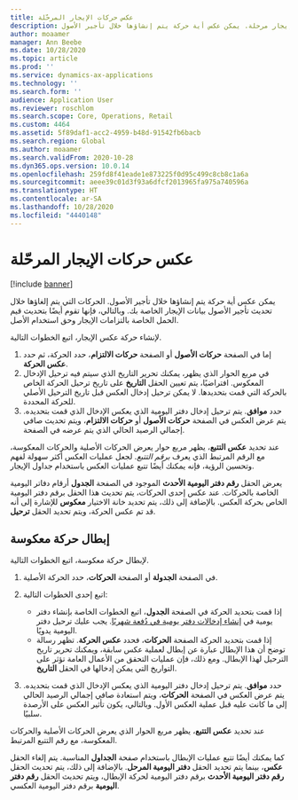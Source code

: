 ```yaml
---
title: عكس حركات الإيجار المرحّلة
description: يوضح هذا الموضوع كيفية عكس حركة إيجار مرحلة. يمكن عكس أية حركة يتم إنشاؤها خلال تأجير الأصول.
author: moaamer
manager: Ann Beebe
ms.date: 10/28/2020
ms.topic: article
ms.prod: ''
ms.service: dynamics-ax-applications
ms.technology: ''
ms.search.form: ''
audience: Application User
ms.reviewer: roschlom
ms.search.scope: Core, Operations, Retail
ms.custom: 4464
ms.assetid: 5f89daf1-acc2-4959-b48d-91542fb6bacb
ms.search.region: Global
ms.author: moaamer
ms.search.validFrom: 2020-10-28
ms.dyn365.ops.version: 10.0.14
ms.openlocfilehash: 259fd8f41eade1e873225f0d95c499c8cb8c1a6a
ms.sourcegitcommit: aeee39c01d3f93a6dfcf2013965fa975a740596a
ms.translationtype: HT
ms.contentlocale: ar-SA
ms.lasthandoff: 10/28/2020
ms.locfileid: "4440148"
---
```

# <a name="reverse-posted-lease-transactions"></a>عكس حركات الإيجار المرحّلة

[!include [banner](../includes/banner.md)]

يمكن عكس أية حركة يتم إنشاؤها خلال تأجير الأصول. الحركات التي يتم إلغاؤها خلال تحديث تأجير الأصول بيانات الإيجار الخاصة بك. وبالتالي، فإنها تقوم أيضًا بتحديث قيم الحمل الخاصة بالتزامات الإيجار وحق استخدام الأصل.

لإنشاء حركة عكس الإيجار، اتبع الخطوات التالية.

1. إما في الصفحة **حركات الأصول** أو الصفحة **حركات الالتزام**، حدد الحركة، ثم حدد **عكس الحركة**.
2. في مربع الحوار الذي يظهر، يمكنك تحرير التاريخ الذي سيتم فيه ترحيل الإدخال المعكوس. افتراضيًا، يتم تعيين الحقل **التاريخ** على تاريخ ترحيل الحركة الخاص بالحركة التي قمت بتحديدها. لا يمكن ترحيل إدخال العكس قبل تاريخ الترحيل الأصلي للحركة المحددة.
3. حدد **موافق**. يتم ترحيل إدخال دفتر اليومية الذي يعكس الإدخال الذي قمت بتحديده. يتم عرض العكس في الصفحة **حركات الأصول** أو **حركات الالتزام**، ويتم تحديث صافي إجمالي الرصيد الحالي الذي يتم عرضه في الصفحة.

عند تحديد **عكس التتبع**، يظهر مربع حوار يعرض الحركات الأصلية والحركات المعكوسة، مع الرقم المرتبط الذي يعرف *برقم التتبع*. لجعل عمليات العكس أكثر سهولة لفهم وتحسين الرؤية، فإنه يمكنك أيضًا تتبع عمليات العكس باستخدام جداول الإيجار.

يعرض الحقل **رقم دفتر اليومية الأحدث** الموجود في الصفحة **الجدول** أرقام دفاتر اليومية الخاصة بالحركات. عند عكس إحدى الحركات، يتم تحديث هذا الحقل برقم دفتر اليومية الخاص بحركة العكس. بالإضافة إلى ذلك، يتم تحديد خانة الاختيار **معكوس** للإشارة إلى أنه قد تم عكس الحركة، ويتم تحديد الحقل **ترحيل**.

## <a name="revoke-a-reversed-transaction"></a>إبطال حركة معكوسة

لإبطال حركة معكوسة، اتبع الخطوات التالية.

1. في الصفحة **الجدولة** أو الصفحة **الحركات**، حدد الحركة الأصلية.
2. اتبع إحدى الخطوات التالية:

    - إذا قمت بتحديد الحركة في الصفحة **الجدول**، اتبع الخطوات الخاصة بإنشاء دفتر يومية في [إنشاء إدخالات دفتر يومية في دُفعة شهريًا](create-monthly-journals-batch.md). يجب عليك ترحيل دفتر اليومية يدويًا.
    - إذا قمت بتحديد الحركة الصفحة **الحركات**، فحدد **عكس الحركة**. تظهر رسالة توضح أن هذا الإبطال عبارة عن إبطال لعملية عكس سابقة، ويمكنك تحرير تاريخ الترحيل لهذا الإبطال. ومع ذلك، فإن عمليات التحقق من الأعمال العامة تؤثر على التواريخ التي يمكن إدخالها في الحقل **التاريخ**. 

3. حدد **موافق**. يتم ترحيل إدخال دفتر اليومية الذي يعكس الإدخال الذي قمت بتحديده. يتم عرض العكس في الصفحة **الحركات**، ويتم استعادة صافي إجمالي الرصيد الحالي إلى ما كانت عليه قبل عملية العكس الأول. وبالتالي، يكون تأثير العكس على الأرصدة سلبيًا.

عند تحديد **عكس التتبع**، يظهر مربع الحوار الذي يعرض الحركات الأصلية والحركات المعكوسة، مع رقم التتبع المرتبط.

كما يمكنك أيضًا تتبع عمليات الإبطال باستخدام صفحة **الجداول** المناسبة. يتم إلغاء الحقل **عكس**، بينما يتم تحديد الحقل **دفتر اليومية المرحل**. بالإضافة إلى ذلك، يتم تحديث الحقل **رقم دفتر اليومية الأحدث** برقم دفتر اليومية لحركة الإبطال، ويتم تحديث الحقل **رقم دفتر اليومية** برقم دفتر اليومية العكسي.
